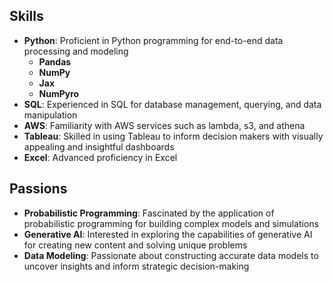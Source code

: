 ## Skills

- **Python**: Proficient in Python programming for end-to-end data processing and modeling
    - **Pandas**
    - **NumPy**
    - **Jax**
    - **NumPyro**
- **SQL**: Experienced in SQL for database management, querying, and data manipulation
- **AWS**: Familiarity with AWS services such as lambda, s3, and athena
- **Tableau**: Skilled in using Tableau to inform decision makers with visually appealing and insightful dashboards
- **Excel**: Advanced proficiency in Excel

## Passions

- **Probabilistic Programming**: Fascinated by the application of probabilistic programming for building complex models and simulations
- **Generative AI**: Interested in exploring the capabilities of generative AI for creating new content and solving unique problems
- **Data Modeling**: Passionate about constructing accurate data models to uncover insights and inform strategic decision-making
